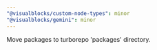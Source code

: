 ```yaml
---
"@visualblocks/custom-node-types": minor
"@visualblocks/gemini": minor
---
```


Move packages to turborepo 'packages' directory.
